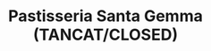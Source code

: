 ---
title: "Pastisseria Santa Gemma (TANCAT/CLOSED)"
url: /barcelona/pastisseria-santa-gemma-tancat-closed/
shop: Bäckerei
---